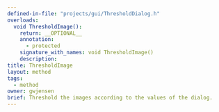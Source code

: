 ```yaml
---
defined-in-file: "projects/gui/ThresholdDialog.h"
overloads:
  void ThresholdImage():
    return: __OPTIONAL__
    annotation:
      - protected
    signature_with_names: void ThresholdImage()
    description:
title: ThresholdImage
layout: method
tags:
  - method
owner: gwjensen
brief: Threshold the images according to the values of the dialog.
---
```

